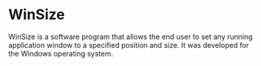 # WinSize
WinSize is a software program that allows the end user to set any running application window to a specified position and size.
It was developed for the Windows operating system.
